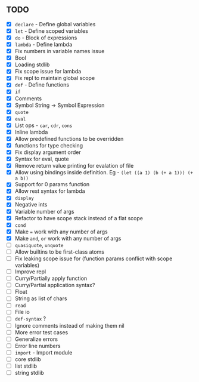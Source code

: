 ## TODO
  - [X] `declare` - Define global variables
  - [X] `let` - Define scoped variables
  - [X] `do` - Block of expressions
  - [X] `lambda` - Define lambda
  - [X] Fix numbers in variable names issue
  - [X] Bool
  - [X] Loading stdlib
  - [X] Fix scope issue for lambda
  - [X] Fix repl to maintain global scope
  - [X] `def` - Define functions
  - [X] `if`
  - [X] Comments
  - [X] Symbol String -> Symbol Expression
  - [X] `quote`
  - [X] `eval`
  - [X] List ops - `car`, `cdr`, `cons`
  - [X] Inline lambda
  - [X] Allow predefined functions to be overridden
  - [X] functions for type checking
  - [X] Fix display argument order
  - [X] Syntax for eval, quote
  - [X] Remove return value printing for evalation of file
  - [X] Allow using bindings inside definition. Eg - `(let ((a 1) (b (+ a 1))) (+ a b))`
  - [X] Support for 0 params function
  - [X] Allow rest syntax for lambda
  - [X] `display`
  - [X] Negative ints
  - [X] Variable number of args
  - [X] Refactor to have scope stack instead of a flat scope
  - [X] `cond`
  - [X] Make `=` work with any number of args
  - [X] Make `and`, `or` work with any number of args
  - [ ] `quasiquote`, `unquote`
  - [ ] Allow builtins to be first-class atoms
  - [ ] Fix leaking scope issue for (function params conflict with scope variables)
  - [ ] Improve repl
  - [ ] Curry/Partially apply function
  - [ ] Curry/Partial application syntax?
  - [ ] Float
  - [ ] String as list of chars
  - [ ] `read`
  - [ ] File io
  - [ ] `def-syntax` ?
  - [ ] Ignore comments instead of making them nil
  - [ ] More error test cases
  - [ ] Generalize errors
  - [ ] Error line numbers
  - [ ] `import` - Import module
  - [ ] core stdlib
  - [ ] list stdlib
  - [ ] string stdlib

